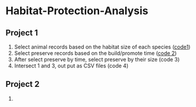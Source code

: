 # Habitat-Protection-Analysis
## Project 1
1. Select animal records based on the habitat size of each species ([code1](https://github.com/yilunz/Habitat-Protection-Analysis/blob/master/animal_code_use.py))
2. Select preserve records based on the build/promote time ([code 2](https://github.com/yilunz/Habitat-Protection-Analysis/blob/master/preserve_time.py))
3. After select preserve by time, select preserve by their size (code 3)
4. Intersect 1 and 3, out put as CSV files (code 4)

## Project 2
1. 
